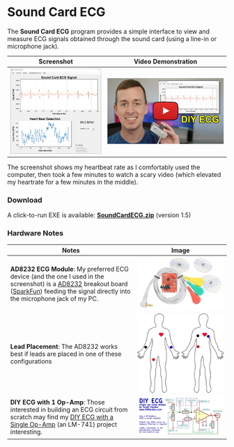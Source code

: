 # Sound Card ECG
The **Sound Card ECG** program provides a simple interface to view and measure ECG signals obtained through the sound card (using a line-in or microphone jack).

Screenshot | Video Demonstration
---|---
![](src/SoundCardECG/screenshot.png) | [![SoundCardECG Demonstration](graphics/thumb4-play.jpg)](https://youtu.be/sP_-f5nsOEo)

The screenshot shows my heartbeat rate as I comfortably used the computer, then took a few minutes to watch a scary video (which elevated my heartrate for a few minutes in the middle).

### Download
A click-to-run EXE is available: **[SoundCardECG.zip](https://raw.githubusercontent.com/swharden/SoundCardECG/master/download/SoundCardECG.zip)** (version 1.5)

### Hardware Notes

Notes | Image
---|---
**AD8232 ECG Module**: My preferred ECG device (and the one I used in the screenshot) is a [AD8232](https://www.analog.com/media/en/technical-documentation/data-sheets/ad8232.pdf) breakout board ([SparkFun](https://www.sparkfun.com/products/12650)) feeding the signal directly into the microphone jack of my PC. | ![](graphics/sound-card-ecg-AD8232.jpg)
**Lead Placement**: The AD8232 works best if leads are placed in one of these configurations | ![](graphics/ecg-lead-placement.png)
**DIY ECG with 1 Op-Amp**: Those interested in building an ECG circuit from scratch may find my [DIY ECG with a Single Op-Amp](https://github.com/swharden/diyECG-1opAmp) (an LM-741) project interesting. | ![](graphics/1-opamp-circuit.jpg)
